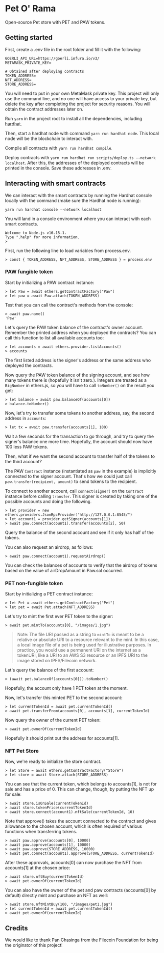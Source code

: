 # Pet O' Rama

Open-source Pet store with PET and PAW tokens.

## Getting started

First, create a .env file in the root folder and fill it with the following:
```shell
GOERLI_API_URL=https://goerli.infura.io/v3/
METAMASK_PRIVATE_KEY=

# Obtained after deploying contracts
TOKEN_ADDRESS=
NFT_ADDRESS=
STORE_ADDRESS=
```

You will need to put in your own MetaMask private key.  This project will only use the command line, and no one will have access to your private key, but delete the key after completing the project for security reasons.  You will obtain the contract addresses later on.

Run `yarn` in the project root to install all the dependencies, including [hardhat](https://hardhat.org).

Then, start a hardhat node with command `yarn run hardhat node`. This local node will be the blockchain to interact with.

Compile all contracts with `yarn run hardhat compile`.

Deploy contracts with `yarn run hardhat run scripts/deploy.ts --network localhost`. After this, the addresses of the deployed contracts will be printed in the console. Save these addresses in .env.

## Interacting with smart contracts

We can interact with the smart contracts by running the Hardhat console locally with the command (make sure the Hardhat node is running):

```shell
yarn run hardhat console --network localhost
```

You will land in a console environment where you can interact with each smart contracts.

```shell
Welcome to Node.js v16.15.1.
Type ".help" for more information.
>
```

First, run the following line to load variables from process.env.
```shell
> const { TOKEN_ADDRESS, NFT_ADDRESS, STORE_ADDRESS } = process.env
```

### PAW fungible token

Start by initializing a PAW contract instance:

```shell
> let Paw = await ethers.getContractFactory("Paw")
> let paw = await Paw.attach(TOKEN_ADDRESS)
```

Test that you can call the contract's methods from the console:

```shell
> await paw.name()
'Paw'
```

Let's query the PAW token balance of the contract's owner account. Remember the printed address when you deployed the contracts? You can call this function to list all available accounts too:

```shell
> let accounts = await ethers.provider.listAccounts()
> accounts
```

The first listed address is the signer's address or the same address who deployed the contracts.

Now query the PAW token balance of the signing account, and see how many tokens there is (hopefully it isn't zero.). Integers are treated as a `BigNumber` in ethers.js, so you will have to call `toNumber()` on the result you get:

```shell
> let balance = await paw.balanceOf(accounts[0])
> balance.toNumber()
```

Now, let's try to transfer some tokens to another address, say, the second address in `accounts`:

```shell
> let tx = await paw.transfer(accounts[1], 100)
```

Wait a few seconds for the transaction to go through, and try to query the signer's balance one more time. Hopefully, the account should now have 100 less PAW tokens.

Then, what if we want the second account to transfer half of the tokens to the third account?

The PAW `Contract` instance (instantiated as `paw` in the example) is implicitly connected to the signer account. That's how we could just call `paw.transfer(recipient, amount)` to send tokens to the recipient.

To connect to another account, call `connect(signer)` on the `Contract` instance before calling `transfer`.
This signer is created by taking one of the possible accounts and doing the following.

```shell
> let provider = new ethers.providers.JsonRpcProvider("http://127.0.0.1:8545/")
> let account1 = provider.getSigner(accounts[1])
> await paw.connect(account1).transfer(accounts[2], 50)
```

Query the balance of the second account and see if it only has half of the tokens.

You can also request an airdrop, as follows:

```shell
> await paw.connect(account1).requestAirdrop()
```

You can check the balances of accounts to verify that the airdrop of tokens based on the value of airDropAmount in Paw.sol occurred.

### PET non-fungible token

Start by initializing a PET contract instance:

```shell
> let Pet = await ethers.getContractFactory("Pet")
> let pet = await Pet.attach(NFT_ADDRESS)
```

Let's try to mint the first ever PET token to the signer:

```shell
> await pet.mintTo(accounts[0], "/images/1.jpg")
```

> Note: The file URI passed as a string to `mintTo` is meant to be a relative or absolute URI to a resource relevant to the mint. In this case, a local image file of a pet is being used for illustrative purposes. In practice, you would use a permanent URI on the internet as a tokenURI, like a URI to an AWS S3 resource or an IPFS URI to the image stored on IPFS/Filecoin network.

Let's query the balance of the first account:

```shell
> (await pet.balanceOf(accounts[0])).toNumber()
```

Hopefully, the account only have 1 PET token at the moment.

Now, let's transfer this minted PET to the second account:

```shell
> let currentTokenId = await pet.currentTokenId()
> await pet.transferFrom(accounts[0], accounts[1], currentTokenId)
```

Now query the owner of the current PET token:

```shell
> await pet.ownerOf(currentTokenId)
```

Hopefully it should print out the address for accounts[1].

### NFT Pet Store

Now, we're ready to initialize the store contract.

```shell
> let Store = await ethers.getContractFactory("Store")
> let store = await Store.attach(STORE_ADDRESS)
```

You can see that the current token, which belongs to accounts[1], is not for sale and has a price of 0.  This can change, though, by putting the NFT up for sale:

```shell
> await store.isOnSale(currentTokenId)
> await store.tokenPrice(currentTokenId)
> await store.connect(account1).nftSale(currentTokenId, 10)
```

Note that approve() takes the account connected to the contract and gives allowance to the chosen account, which is often required of various functions when transferring tokens.

```shell
> await paw.approve(accounts[0], 10000)
> await paw.approve(accounts[1], 10000)
> await paw.approve(STORE_ADDRESS, 10000)
> await pet.connect(account1).approve(STORE_ADDRESS, currentTokenId)
```

After these approvals, accounts[0] can now purchase the NFT from accounts[1] at the chosen price:

```shell
> await store.nftBuy(currentTokenId)
> await pet.ownerOf(currentTokenId)
```

You can also have the owner of the pet and paw contracts (accounts[0] by default) directly mint and purchase an NFT as well:

```shell
> await store.nftMintBuy(100, "/images/pet1.jpg")
> let currentTokenId = await pet.currentTokenId()
> await pet.ownerOf(currentTokenId)
```

## Credits
We would like to thank Pan Chasinga from the Filecoin Foundation for being the originator of this project!